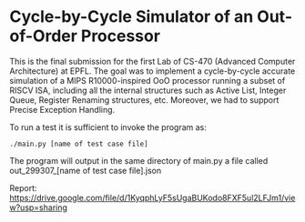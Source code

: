# Cycle-by-Cycle Simulator of an Out-of-Order Processor

This is the final submission for the first Lab of CS-470 (Advanced Computer Architecture) at EPFL. 
The goal was to implement a cycle-by-cycle accurate simulation of a MIPS R10000-inspired OoO processor running a subset of RISCV ISA, including all the internal structures such as Active List, Integer Queue, Register Renaming structures, etc. Moreover, we had to support Precise Exception Handling. 

To run a test it is sufficient to invoke the program as:
```
./main.py [name of test case file]
```


The program will output in the same directory of main.py a file called out_299307_[name of test case file].json

Report: https://drive.google.com/file/d/1KyqphLyF5sUgaBUKodo8FXF5ul2LFJm1/view?usp=sharing
